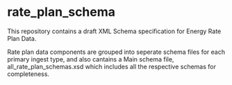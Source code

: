 # rate_plan_schema

This repository contains a draft XML Schema specification for Energy Rate Plan Data. 

Rate plan data components are grouped into seperate schema files for each primary ingest type, and also cantains a Main schema file, all_rate_plan_schemas.xsd which includes all the respective schemas for completeness.
